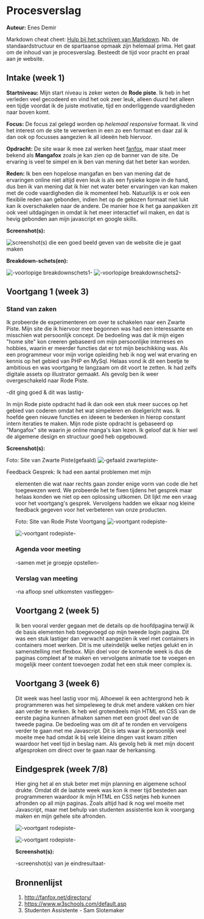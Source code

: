 # Procesverslag
**Auteur:** Enes Demir

Markdown cheat cheet: [Hulp bij het schrijven van Markdown](https://github.com/adam-p/markdown-here/wiki/Markdown-Cheatsheet). Nb. de standaardstructuur en de spartaanse opmaak zijn helemaal prima. Het gaat om de inhoud van je procesverslag. Besteedt de tijd voor pracht en praal aan je website.


## Intake (week 1)

**Startniveau:** Mijn start niveau is zeker weten de **Rode piste**. Ik heb in het verleden veel gecodeerd en vind het ook zeer leuk, alleen duurd het alleen een tijdje voordat ik de juiste motivatie, tijd en onderliggende vaardigheden naar boven komt.

**Focus:** De focus zal gelegd worden op *helemaal responsive* formaat. Ik vind het interest om de site te verwerken in een zo een formaat en daar zal ik dan ook op focusses aangezien ik all ideeën heb hiervoor. 

**Opdracht:** De site waar ik mee zal werken heet [fanfox](http://fanfox.net/), maar staat meer bekend als **Mangafox** zoals je kan zien op de banner van de site. De ervaring is veel te simpel en ik ben van mening dat het beter kan worden.

**Reden:** Ik ben een hopelose mangafan en ben van mening dat de ervaringen online niet altijd even leuk is als een fysieke kopie in de hand, dus ben ik van mening dat ik hier net water beter ervaringen van kan maken met de code vaardigheden die ik momenteel heb. Natuurlijk is er ook een flexibile reden aan gebonden, indien het op de gekozen formaat niet lukt kan ik overschakelen naar de andere. De manier hoe ik het ga aanpakken zit ook veel uitdagingen in omdat ik het meer interactief wil maken, en dat is hevig gebonden aan mijn javascript en google skills.

**Screenshot(s):**

![screenshot(s) die een goed beeld geven van de website die je gaat maken](images/screenshot.png)

**Breakdown-schets(en):**

![-voorlopige breakdownschets1-](images/breakdownschets1.png)
![-voorlopige breakdownschets2-](images/breakdownschets2.png)

## Voortgang 1 (week 3)

### Stand van zaken

Ik probeerde de experimenteren om over te schakelen naar een Zwarte Piste. Mijn site die ik hiervoor mee begonnen was had een interessante en misschien wat persoonlijk concept. De bedoeling was dat ik mijn eigen "home site" kon creeren gebaseerd om mijn persoonlijke interreses en hobbies, waarin er meerder functies dat er tot mijn beschikking was. Als een programmeur voor mijn vorige opleiding heb ik nog wel wat ervaring en kennis op het gebied van PHP en MySql. Helaas vond ik dit een beetje te ambitious en was voortgang te langzaam om dit voort te zetten. Ik had zelfs digitale assets op illustrator gemaakt. Als gevolg ben ik weer overgeschakeld naar Rode Piste.

-dit ging goed & dit was lastig-

In mijn Rode piste opdracht had ik dan ook een stuk meer succes op het gebied van coderen omdat het wat simpeleren en doelgericht was. Ik hoefde geen nieuwe functies en ideeen te bedenken in hierop constant intern iteraties te maken. Mijn rode piste opdracht is gebaseerd op "Mangafox" site waarin je online manga's kan lezen. Ik geloof dat ik hier wel de algemene design en structuur goed heb opgebouwd. 



**Screenshot(s):**

Foto: Site van Zwarte Piste(gefaald)
![-gefaald zwartepiste-](images/zwartepiste.png)

Feedback Gesprek: 
Ik had een aantal problemen met mijn <ul> elementen die wat naar rechts gaan zonder enige vorm van code die het toegewezen werd. We probeerde het te fixen tijdens het gesprek maar helaas konden we niet op een oplossing uitkomen. Dit lijkt me een vraag voor het voortgang's gesprek. Vervolgens hadden we elkaar nog kleine feedback gegeven voor het verbeteren van onze producten. 
  
Foto: Site van Rode Piste Voortgang
![-voortgant rodepiste-](images/versie1.png)

![-voortgant rodepiste-](images/versie1pag2.png)

### Agenda voor meeting

-samen met je groepje opstellen-

### Verslag van meeting

-na afloop snel uitkomsten vastleggen-

## Voortgang 2 (week 5)

Ik ben vooral verder gegaan met de details op de hoofdpagina terwijl ik de basis elementen heb toegevoegd op mijn tweede login pagina. Dit was een stuk lastiger dan verwacht aangezien ik veel met containers in containers moet werken. Dit is me uiteindelijk welke netjes gelukt en in samenstelling met flexbox. Mijn doel voor de komende week is dus de paginas compleet af te maken en vervolgens animatie toe te voegen en mogelijk meer content toevoegen zodat het een stuk meer complex is. 


## Voortgang 3 (week 6)

Dit week was heel lastig voor mij. Alhoewel ik een achtergrond heb ik programmeren was het simpeleweg te druk met andere vakken om hier aan verder te werken. Ik heb wel grotendeels mijn HTML en CSS van de eerste pagina kunnen afmaken samen met een groot deel van de tweede pagina. De bedoeling was om dit af te ronden en vervolgens verder te gaan met me Javascript. Dit is iets waar ik persoonlijk veel moeite mee had omdat ik bij vele kleine dingen vast kwam zitten waardoor het veel tijd in beslag nam. Als gevolg heb ik met mijn docent afgesproken om direct over te gaan naar de herkansing. 



## Eindgesprek (week 7/8)

Hier ging het al en stuk beter met mijn planning en algemene school drukte. Omdat dit de laatste week was kon ik meer tijd besteden aan programmeren waardoor ik mijn HTML en CSS netjes heb kunnen afronden op all mijn paginas. Zoals altijd had ik nog wel moeite met Javascript, maar met behulp van studenten assistentie kon ik voorgang maken en mijn gehele site afronden. 

![-voortgant rodepiste-](images/versie2.png)

![-voortgant rodepiste-](images/versie3.png)


**Screenshot(s):**

-screenshot(s) van je eindresultaat-


## Bronnenlijst
1. http://fanfox.net/directory/
2. https://www.w3schools.com/default.asp
3. Studenten Assistente - Sam Slotemaker
